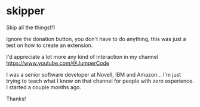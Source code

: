 # skipper
Skip all the things!!1

Ignore the donation button, you don't have to do anything, this was just a test on how to create an extension.

I'd appreciate a lot more any kind of interaction in my channel https://www.youtube.com/@JumperCode

I was a senior software developer at Novell, IBM and Amazon... I'm just trying to teach what I know on that channel for people with zero experience. I started a couple months ago.

Thanks!